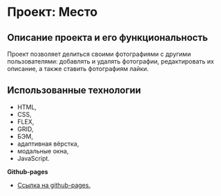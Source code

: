 # Проект: Место

## Описание проекта и его функциональность

Проект позволяет делиться своими фотографиями с другими пользователями:
добавлять и удалять фотографии, редактировать их описание, а также ставить
фотографиям лайки.

## Использованные технологии

- HTML,
- CSS,
- FLEX,
- GRID,
- БЭМ,
- адаптивная вёрстка,
- модальные окна,
- JavaScript.

**Github-pages**

- [Ссылка на github-pages.](https://stern-ritter.github.io/mesto-project/)
